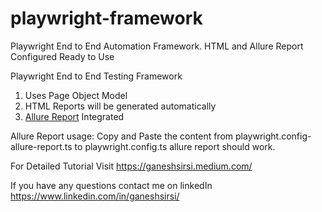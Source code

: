 # playwright-framework
Playwright End to End Automation Framework. HTML and Allure Report Configured Ready to Use



Playwright End to End Testing Framework

1. Uses Page Object Model
2. HTML Reports will be generated automatically
3. [Allure Report](https://github.com/ganeshsirsi/playwright-framework/blob/main/PlaywrightFramework/playwright.config-allure-report.ts) Integrated 

Allure Report usage:
Copy and Paste the content from playwright.config-allure-report.ts to playwright.config.ts allure report should work.

For Detailed Tutorial Visit https://ganeshsirsi.medium.com/ 

If you have any questions contact me on linkedIn https://www.linkedin.com/in/ganeshsirsi/
